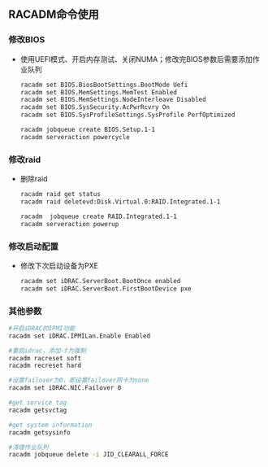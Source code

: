 ## RACADM命令使用
### 修改BIOS
* 使用UEFI模式、开启内存测试、关闭NUMA；修改完BIOS参数后需要添加作业队列
    ```bash
    racadm set BIOS.BiosBootSettings.BootMode Uefi
    racadm set BIOS.MemSettings.MemTest Enabled
    racadm set BIOS.MemSettings.NodeInterleave Disabled
    racadm set BIOS.SysSecurity.AcPwrRcvry On
    racadm set BIOS.SysProfileSettings.SysProfile PerfOptimized

    racadm jobqueue create BIOS.Setup.1-1
    racadm serveraction powercycle
    ```

### 修改raid
* 删除raid
    ```bash
    racadm raid get status
    racadm raid deletevd:Disk.Virtual.0:RAID.Integrated.1-1

    racadm  jobqueue create RAID.Integrated.1-1
    racadm serveraction powerup
    ```
### 修改启动配置
* 修改下次启动设备为PXE
    ```bash
    racadm set iDRAC.ServerBoot.BootOnce enabled
    racadm set iDRAC.ServerBoot.FirstBootDevice pxe
    ```
### 其他参数
```bash
#开启iDRAC的IPMI功能
racadm set iDRAC.IPMILan.Enable Enabled

#重启idrac，添加-f为强制
racadm racreset soft
racadm recreset hard

#设置failover为0，即设置failover网卡为none
racadm set iDRAC.NIC.Failover 0

#get service tag
racadm getsvctag

#get system information
racadm getsysinfo

#清理作业队列
racadm jobqueue delete -i JID_CLEARALL_FORCE
```